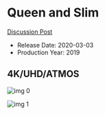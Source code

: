 # Queen and Slim

[Discussion Post](https://www.avsforum.com/threads/bass-eq-for-filtered-movies.2995212/post-59279168)

* Release Date: 2020-03-03
* Production Year: 2019

## 4K/UHD/ATMOS

![img 0](https://i.imgur.com/bl9Emwp.jpg)

![img 1](https://i.imgur.com/q9Y3CLU.png)

